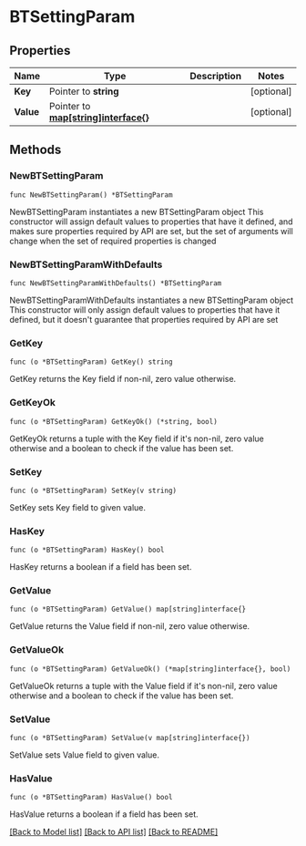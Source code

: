 # BTSettingParam

## Properties

Name | Type | Description | Notes
------------ | ------------- | ------------- | -------------
**Key** | Pointer to **string** |  | [optional] 
**Value** | Pointer to [**map[string]interface{}**](.md) |  | [optional] 

## Methods

### NewBTSettingParam

`func NewBTSettingParam() *BTSettingParam`

NewBTSettingParam instantiates a new BTSettingParam object
This constructor will assign default values to properties that have it defined,
and makes sure properties required by API are set, but the set of arguments
will change when the set of required properties is changed

### NewBTSettingParamWithDefaults

`func NewBTSettingParamWithDefaults() *BTSettingParam`

NewBTSettingParamWithDefaults instantiates a new BTSettingParam object
This constructor will only assign default values to properties that have it defined,
but it doesn't guarantee that properties required by API are set

### GetKey

`func (o *BTSettingParam) GetKey() string`

GetKey returns the Key field if non-nil, zero value otherwise.

### GetKeyOk

`func (o *BTSettingParam) GetKeyOk() (*string, bool)`

GetKeyOk returns a tuple with the Key field if it's non-nil, zero value otherwise
and a boolean to check if the value has been set.

### SetKey

`func (o *BTSettingParam) SetKey(v string)`

SetKey sets Key field to given value.

### HasKey

`func (o *BTSettingParam) HasKey() bool`

HasKey returns a boolean if a field has been set.

### GetValue

`func (o *BTSettingParam) GetValue() map[string]interface{}`

GetValue returns the Value field if non-nil, zero value otherwise.

### GetValueOk

`func (o *BTSettingParam) GetValueOk() (*map[string]interface{}, bool)`

GetValueOk returns a tuple with the Value field if it's non-nil, zero value otherwise
and a boolean to check if the value has been set.

### SetValue

`func (o *BTSettingParam) SetValue(v map[string]interface{})`

SetValue sets Value field to given value.

### HasValue

`func (o *BTSettingParam) HasValue() bool`

HasValue returns a boolean if a field has been set.


[[Back to Model list]](../README.md#documentation-for-models) [[Back to API list]](../README.md#documentation-for-api-endpoints) [[Back to README]](../README.md)


